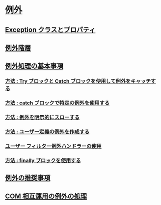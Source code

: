 # [例外](index.md)
## [Exception クラスとプロパティ](exception-class-and-properties.md)
## [例外階層](exception-hierarchy.md)
## [例外処理の基本事項](exception-handling-fundamentals.md)
### [方法 : Try ブロックと Catch ブロックを使用して例外をキャッチする](how-to-use-the-try-catch-block-to-catch-exceptions.md)
### [方法 : catch ブロックで特定の例外を使用する](how-to-use-specific-exceptions-in-a-catch-block.md)
### [方法 : 例外を明示的にスローする](how-to-explicitly-throw-exceptions.md)
### [方法 : ユーザー定義の例外を作成する](how-to-create-user-defined-exceptions.md)
### [ユーザー フィルター例外ハンドラーの使用](using-user-filtered-exception-handlers.md)
### [方法 : finally ブロックを使用する](how-to-use-finally-blocks.md)
## [例外の推奨事項](best-practices-for-exceptions.md)
## [COM 相互運用の例外の処理](handling-com-interop-exceptions.md)
